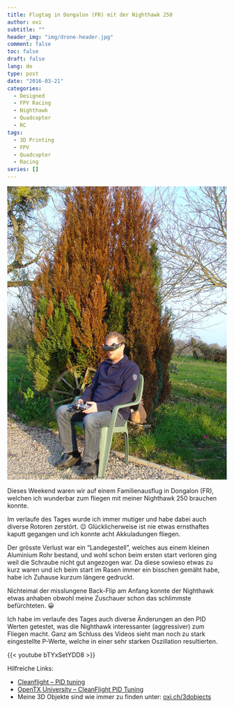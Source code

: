 ```yaml
---
title: Flugtag in Dongalon (FR) mit der Nighthawk 250
author: oxi
subtitle: ""
header_img: "img/drone-header.jpg"
comment: false
toc: false
draft: false
lang: de
type: post
date: "2016-03-21"
categories:
  - Designed
  - FPV Racing
  - Nighthawk
  - Quadcopter
  - RC
tags:
  - 3D Printing
  - FPV
  - Quadcopter
  - Racing
series: []
---
```

![DSC05578](img/DSC05578.jpg)

Dieses Weekend waren wir auf einem Familienausflug in Dongalon (FR), welchen ich wunderbar zum fliegen mit meiner Nighthawk 250 brauchen konnte.

Im verlaufe des Tages wurde ich immer mutiger und habe dabei auch diverse Rotoren zerstört. 😉 Glücklicherweise ist nie etwas ernsthaftes kaputt gegangen und ich konnte acht Akkuladungen fliegen.

Der grösste Verlust war ein &#8220;Landegestell&#8221;, welches aus einem kleinen Aluminium Rohr bestand, und wohl schon beim ersten start verloren ging weil die Schraube nicht gut angezogen war. Da diese sowieso etwas zu kurz waren und ich beim start im Rasen immer ein bisschen gemäht habe, habe ich Zuhause kurzum längere gedruckt.

Nichteimal der misslungene Back-Flip am Anfang konnte der Nighthawk etwas anhaben obwohl meine Zuschauer schon das schlimmste befürchteten. 😀

Ich habe im verlaufe des Tages auch diverse Änderungen an den PID Werten getestet, was die Nighthawk interessanter (aggressiver) zum Fliegen macht. Ganz am Schluss des Videos sieht man noch zu stark eingestellte P-Werte, welche in einer sehr starken Oszillation resultierten.

{{< youtube bTYxSetYDD8 >}}

Hilfreiche Links:

  * <a href="https://github.com/cleanflight/cleanflight/blob/master/docs/PID%20tuning.md" target="_blank">Cleanflight &#8211; PID tuning</a>
  * <a href="http://open-txu.org/home/special-interests/multirotor/cleanflight-pid-tuning/" target="_blank">OpenTX University &#8211; CleanFlight PID Tuning</a>
  * Meine 3D Objekte sind wie immer zu finden unter: <a href="https://oxi.ch/3dobjects" target="_blank">oxi.ch/3dobjects</a>
